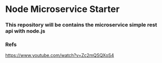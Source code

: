 # Node Microservice Starter

### This repository will be contains the microservice simple rest api with node.js

### Refs
https://www.youtube.com/watch?v=Zc2mQSQXoS4
